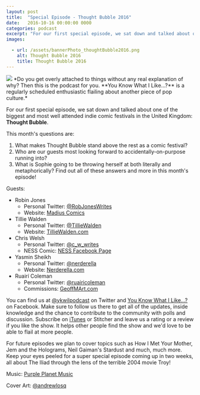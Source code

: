 ```yaml
---
layout: post
title:  "Special Episode - Thought Bubble 2016"
date:   2016-10-16 00:00:00 0000
categories: podcast
excerpt: "For our first special episode, we sat down and talked about one of the biggest and most well attended indie comic festivals in the United Kingdom: Thought Bubble."
images:

  - url: /assets/bannerPhoto_thoughtBubble2016.png
    alt: Thought Bubble 2016
    title: Thought Bubble 2016
---
```

<img class="bannerPhoto" src="{{ site.url }}/assets/bannerPhoto_thoughtBubble2016.png" />
*Do you get overly attached to things without any real explanation of why? Then this is the podcast for you. **You Know What I Like...?** is a regularly scheduled enthusiastic flailing about another piece of pop culture.*

For our first special episode, we sat down and talked about one of the biggest and most well attended indie comic festivals in the United Kingdom: **Thought Bubble**.

<script src="https://www.buzzsprout.com/58982/430411-ykwil-special-thought-bubble-2016.js?player=small" type="text/javascript" charset="utf-8"></script>

This month's questions are:
  1. What makes Thought Bubble stand above the rest as a comic festival?
  2. Who are our guests most looking forward to accidentally-on-purpose running into?
  3. What is Sophie going to be throwing herself at both literally and metaphorically?
Find out all of these answers and more in this month's episode!

Guests:
* Robin Jones
    + Personal Twitter: [@RobJonesWrites](https://twitter.com/RobJonesWrites)
    + Website: [Madius Comics](http://madiuscomics.bigcartel.com/)
* Tillie Walden
    + Personal Twitter: [@TillieWalden](https://twitter.com/TillieWalden)
    + Website: [TillieWalden.com](http://www.tilliewalden.com)
* Chris Welsh
    + Personal Twitter: [@c_w_writes](https://twitter.com/C_W_Writes)
    + NESS Comic: [NESS Facebook Page](https://www.facebook.com/NESScomic/)
* Yasmin Sheikh
    + Personal Twitter: [@nerderella](https://twitter.com/Nerderella)
    + Website: [Nerderella.com](http://www.nerderella.com/)
* Ruairí Coleman
    + Personal Twitter: [@ruairicoleman](https://twitter.com/ruairicoleman)
    + Commissions: [GeoffMArt.com](http://www.geoffmart.com/)

You can find us at [@ykwilpodcast](https://twitter.com/ykwilpodcast) on Twitter and [You Know What I Like...?](https://www.facebook.com/You-Know-What-I-Like-Podcast-1558503551144389/) on Facebook. Make sure to follow us there to get all of the updates, inside knowledge and the chance to contribute to the community with polls and discussion. Subscribe on [iTunes](https://itunes.apple.com/gb/podcast/you-know-what-i-like.../id1114900434?mt=2) or Stitcher and leave us a rating or a review if you like the show. It helps other people find the show and we'd love to be able to flail at more people.

For future episodes we plan to cover topics such as How I Met Your Mother, Jem and the Holograms, Neil Gaiman's Stardust and much, much more. Keep your eyes peeled for a super special episode coming up in two weeks, all about The Iliad through the lens of the terrible 2004 movie Troy!

Music: [Purple Planet Music](https://soundcloud.com/purpleplanetmusic)

Cover Art: [@andrewlosq](https://twitter.com/AndrewLosq)
